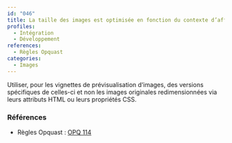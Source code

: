 ```yaml
---
id: "046"
title: La taille des images est optimisée en fonction du contexte d’affichage.
profiles:
  - Intégration
  - Développement
references:
  - Règles Opquast
categories:
  - Images
---
```


Utiliser, pour les vignettes de prévisualisation d‘images, des versions spécifiques de celles-ci et non les images originales redimensionnées via leurs attributs HTML ou leurs propriétés CSS.

### Références

* Règles Opquast : [OPQ 114](https://checklists.opquast.com/fr/assurance-qualite-web/les-vignettes-et-apercus-ne-sont-pas-des-images-de-taille-superieure-redimensionnees-cote-client)

